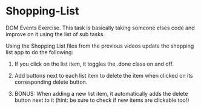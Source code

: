 # Shopping-List
DOM Events Exercise. This task is basically taking someone elses code and improve on it using the list of sub tasks. 

Using the Shopping List files from the previous videos update the shopping list app to do the following:

1. If you click on the list item, it toggles the .done  class on and off.

2. Add buttons next to each list item to delete the item when clicked on its corresponding delete button.

3. BONUS: When adding a new list item, it automatically adds the delete button next to it (hint: be sure to check if new items are clickable too!)
